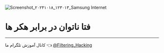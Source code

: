 ![Screenshot_۲۰۲۴۱۰۱۸_۱۲۳۰۱۳_Samsung Internet](https://github.com/user-attachments/assets/75cd658d-8072-4abf-aa6e-6f37eaba6dd0)

# فتا ناتوان در برابر هکر ها 
---------
کانال آموزش تلگرام ما 👈
[@Filtering_Hacking](https://t.me/Filtering_Hacking)
